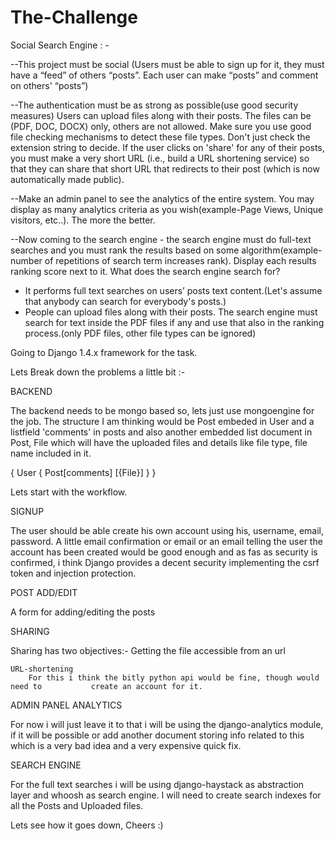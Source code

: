 The-Challenge
=============

Social Search Engine : -


--This project must be social (Users must be able to sign up for it, they must have a “feed” of others “posts”. Each user can make “posts” and comment on others' “posts”)

--The authentication must be as strong as possible(use good security measures)
Users can upload files along with their posts. The files can be (PDF, DOC, DOCX) only, others are not allowed. Make sure you use good file checking mechanisms to detect these file types. Don't just check the extension string to decide.
If the user clicks on 'share' for any of their posts, you must make a very short URL (i.e., build a URL shortening service) so that they can share that short URL that redirects to their post (which is now automatically made public).

--Make an admin panel to see the analytics of the entire system. You may display as many analytics criteria as you wish(example-Page Views, Unique visitors, etc..). The more the better.

--Now coming to the search engine - the search engine must do full-text searches and you must rank the results based on some algorithm(example-number of repetitions of search term increases rank). Display each results ranking score next to it.
What does the search engine search for?
 - It performs full text searches on users’ posts text content.(Let's assume that anybody can search for everybody's posts.)
 - People can upload files along with their posts. The search engine must search for text inside the PDF files if any and use that also in the ranking process.(only PDF files, other file types can be ignored)

Going to Django 1.4.x framework for the task.

Lets Break down the problems a little bit :-

BACKEND 

The backend needs to be mongo based so, lets just use mongoengine for the job. 
The structure I am thinking would be Post embeded in User and a listfield 'comments'
in posts and also another embedded list document in Post, File which will have the uploaded files and details like file type, file name included in it.

{
 User
	{
	Post[comments]
	[{File}]
	}
}

Lets start with the workflow.

SIGNUP

The user should be able create his own account using his, username, email, password.
A little email confirmation or email or an email telling the user the account has been created would be good enough and as fas as security is confirmed, i think Django provides a decent security implementing the csrf token and injection protection.


POST ADD/EDIT

A form for adding/editing the posts


SHARING

Sharing has two objectives:- 
	Getting the file accessible from an url
	
	URL-shortening
		For this i think the bitly python api would be fine, though would need to 			create an account for it.

ADMIN PANEL ANALYTICS

For now i will just leave it to that i will be using the django-analytics module, if it will be possible or add another document storing info related to this which is a very bad idea and a very expensive quick fix.

SEARCH ENGINE

For the full text searches i will be using django-haystack as abstraction layer and whoosh as search engine.
I will need to create search indexes for all the Posts and Uploaded files.

	

Lets see how it goes down, 
Cheers :)
